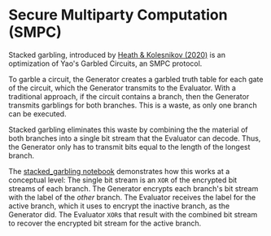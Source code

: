 # Secure Multiparty Computation (SMPC)

Stacked garbling, introduced by [Heath & Kolesnikov (2020)](https://eprint.iacr.org/2020/973) is an optimization of Yao's Garbled Circuits, an SMPC protocol.

To garble a circuit, the Generator creates a garbled truth table for each gate of the circuit, which the Generator transmits to the Evaluator.  With a traditional approach, if the circuit contains a branch, then the Generator transmits garblings for both branches.  This is a waste, as only one branch can be executed.

Stacked garbling eliminates this waste by combining the the material of both branches into a single bit stream that the Evaluator can decode.  Thus, the Generator only has to transmit bits equal to the length of the longest branch.

The [stacked_garbling notebook](https://github.com/RobertHolderIII/SMPC/blob/main/stacked_garbling.ipynb) demonstrates how this works at a conceptual level:  The single bit stream is an `XOR` of the encrypted bit streams of each branch.  The Generator encrypts each branch's bit stream with the label of the *other* branch.  The Evaluator receives the label for the active branch, which it uses to encrypt the inactive branch, as the Generator did.  The Evaluator `XOR`s that result with the combined bit stream to recover the encrypted bit stream for the active branch.